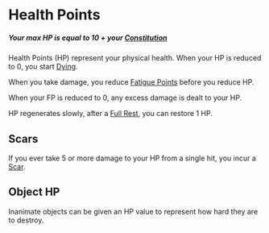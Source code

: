 # Health Points

##### Your max HP is equal to 10 + your [Constitution](../Chosen%20Statistics/Constitution.md)

Health Points (HP) represent your physical health. When your HP is reduced to 0, you start [Dying](../../Conditions/Dying.md).

When you take damage, you reduce [Fatigue Points](Fatigue%20Points.md) before you reduce HP.

When your FP is reduced to 0, any excess damage is dealt to your HP.

HP regenerates slowly, after a [Full Rest](../../Game%20Procedures/Resting.md#Full%20Rest), you can restore 1 HP.
## Scars
If you ever take 5 or more damage to your HP from a single hit, you incur a [Scar](Scars.md).
## Object HP
Inanimate objects can be given an HP value to represent how hard they are to destroy.